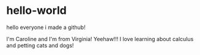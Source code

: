 # hello-world
hello everyone i made a github!

I'm Caroline and I'm from Virginia! Yeehaw!!!
I love learning about calculus and petting cats and dogs!
